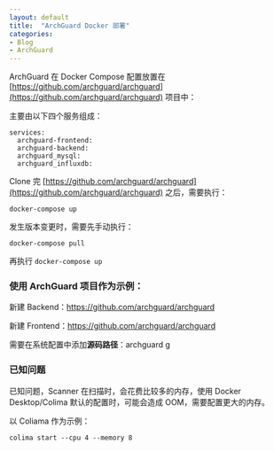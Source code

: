 ```yaml
---
layout: default
title:  "ArchGuard Docker 部署"
categories:
- Blog
- ArchGuard
---
```


ArchGuard 在 Docker Compose 配置放置在 [https://github.com/archguard/archguard](https://github.com/archguard/archguard) 项目中：

主要由以下四个服务组成：

```
services:
  archguard-frontend:
  archguard-backend:
  archguard_mysql:
  archguard_influxdb:
```

Clone 完 [https://github.com/archguard/archguard](https://github.com/archguard/archguard) 之后，需要执行：

```
docker-compose up
```

发生版本变更时，需要先手动执行：

```
docker-compose pull
```

再执行 `docker-compose up`

### 使用 ArchGuard 项目作为示例：

新建 Backend：https://github.com/archguard/archguard

新建 Frontend：https://github.com/archguard/archguard

需要在系统配置中添加**源码路径**：archguard
g
### 已知问题

已知问题，Scanner 在扫描时，会花费比较多的内存，使用 Docker Desktop/Colima 默认的配置时，可能会造成 OOM，需要配置更大的内存。

以 Coliama 作为示例：

```
colima start --cpu 4 --memory 8
```

